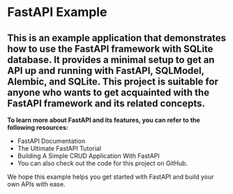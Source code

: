# FastAPI Example 
## This is an example application that demonstrates how to use the FastAPI framework with SQLite database. It provides a minimal setup to get an API up and running with FastAPI, SQLModel, Alembic, and SQLite. This project is suitable for anyone who wants to get acquainted with the FastAPI framework and its related concepts.

**To learn more about FastAPI and its features, you can refer to the following resources:**
+ FastAPI Documentation
+ The Ultimate FastAPI Tutorial 
+ Building A Simple CRUD Application With FastAPI
+ You can also check out the code for this project on GitHub.


We hope this example helps you get started with FastAPI and build your own APIs with ease.




